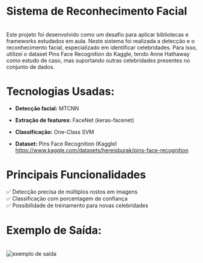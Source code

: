 # Sistema de Reconhecimento Facial 

<br>Este projeto foi desenvolvido como um desafio para aplicar bibliotecas e frameworks estudados em aula. Neste sistema foi realizada a detecção e o reconhecimento facial, especializado em identificar celebridades. Para isso, utilizei o dataset Pins Face Recognition do Kaggle, tendo Anne Hathaway como estudo de caso, mas suportando outras celebridades presentes no conjunto de dados.<br>

# Tecnologias Usadas:<br>

* **Detecção facial:** MTCNN

* **Extração de features:** FaceNet (keras-facenet)

* **Classificação:** One-Class SVM

* **Dataset:** Pins Face Recognition (Kaggle) https://www.kaggle.com/datasets/hereisburak/pins-face-recognition

 # Principais Funcionalidades 
 
✅ Detecção precisa de múltiplos rostos em imagens<br>
✅ Classificação com porcentagem de confiança<br>
✅ Possibilidade de treinamento para novas celebridades<br>

# Exemplo de Saída: 
<br>![exemplo de saída](https://github.com/user-attachments/assets/4f71f0d0-350c-4a9a-9752-1a427dbb146c)
